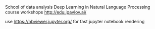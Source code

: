 School of data analysis Deep Learning in Natural Language Processing course workshops
http://edu.ipavlov.ai/


use https://nbviewer.jupyter.org/ for fast jupyter notebook rendering
